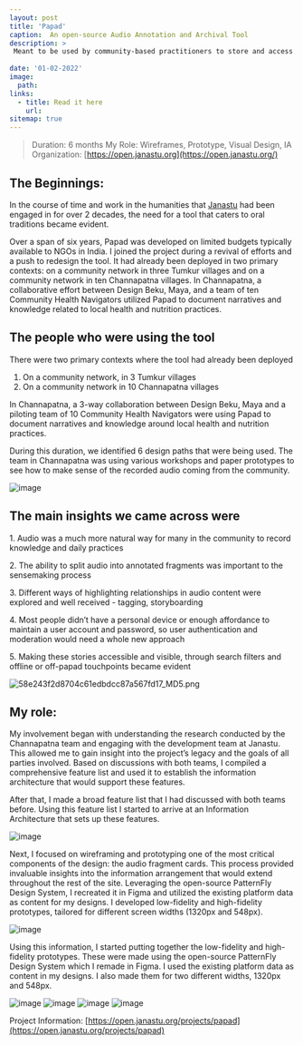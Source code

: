 ```yaml
---
layout: post
title: 'Papad'
caption:  An open-source Audio Annotation and Archival Tool
description: >
 Meant to be used by community-based practitioners to store and access knowledge bases. Originally designed to run on Raspberry Pis and over a community network set up in Tumkaru.
 
date: '01-02-2022'
image: 
  path:
links:
  - title: Read it here
    url: 
sitemap: true
---
```



> Duration: 6 months
> My Role: Wireframes, Prototype, Visual Design, IA  
> Organization: [https://open.janastu.org](https://open.janastu.org/)

## The Beginnings:

In the course of time and work in the humanities that [Janastu](https://open.janastu.org/) had been engaged in for over 2 decades, the need for a tool that caters to oral traditions became evident.

Over a span of six years, Papad was developed on limited budgets typically available to NGOs in India. I joined the project during a revival of efforts and a push to redesign the tool. It had already been deployed in two primary contexts: on a community network in three Tumkur villages and on a community network in ten Channapatna villages. In Channapatna, a collaborative effort between Design Beku, Maya, and a team of ten Community Health Navigators utilized Papad to document narratives and knowledge related to local health and nutrition practices.

## The people who were using the tool

There were two primary contexts where the tool had already been deployed

1.  On a community network, in 3 Tumkur villages
2.  On a community network in 10 Channapatna villages

In Channapatna, a 3-way collaboration between Design Beku, Maya and a piloting team of 10 Community Health Navigators were using Papad to document narratives and knowledge around local health and nutrition practices.

During this duration, we identified 6 design paths that were being used. The team in Channapatna was using various workshops and paper prototypes to see how to make sense of the recorded audio coming from the community.

![image](/assets/img/projects/2022-01-01-Papad/Papad1.png)


## The main insights we came across were

1\. Audio was a much more natural way for many in the community to record knowledge and daily practices

2\. The ability to split audio into annotated fragments was important to the sensemaking process

3\. Different ways of highlighting relationships in audio content were explored and well received - tagging, storyboarding

4\. Most people didn’t have a personal device or enough affordance to maintain a user account and password, so user authentication and moderation would need a whole new approach

5\. Making these stories accessible and visible, through search filters and offline or off-papad touchpoints became evident

![58e243f2d8704c61edbdcc87a567fd17_MD5.png](/assets/img/projects/2022-01-01-Papad/58e243f2d8704c61edbdcc87a567fd17_MD5.png)

## My role:

My involvement began with understanding the research conducted by the Channapatna team and engaging with the development team at Janastu. This allowed me to gain insight into the project’s legacy and the goals of all parties involved. Based on discussions with both teams, I compiled a comprehensive feature list and used it to establish the information architecture that would support these features.

After that, I made a broad feature list that I had discussed with both teams before. Using this feature list I started to arrive at an Information Architecture that sets up these features.

![image](/assets/img/projects/2022-01-01-Papad/8a96afee2cd78614bfedbcc59bc09dfa_MD5.png)

Next, I focused on wireframing and prototyping one of the most critical components of the design: the audio fragment cards. This process provided invaluable insights into the information arrangement that would extend throughout the rest of the site. Leveraging the open-source PatternFly Design System, I recreated it in Figma and utilized the existing platform data as content for my designs. I developed low-fidelity and high-fidelity prototypes, tailored for different screen widths (1320px and 548px).

![image](/assets/img/projects/2022-01-01-Papad/252973305ed0a18376f6c7e6c033481d_MD5.png)

Using this information, I started putting together the low-fidelity and high-fidelity prototypes. These were made using the open-source PatternFly Design System which I remade in Figma. I used the existing platform data as content in my designs. I also made them for two different widths, 1320px and 548px.

![image](/assets/img/projects/2022-01-01-Papad/PapadMob_(1).jpg)
![image](/assets/img/projects/2022-01-01-Papad/PapadMob_(2).jpg)
![image](/assets/img/projects/2022-01-01-Papad/PapadMob_(3).jpg)
![image](/assets/img/projects/2022-01-01-Papad/PapadMob_(4).jpg)



 Project Information: [https://open.janastu.org/projects/papad](https://open.janastu.org/projects/papad)
